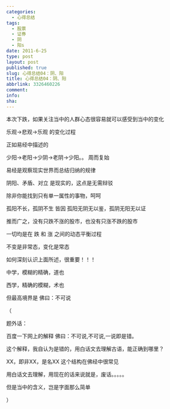 ```yaml
---
categories:
  - 心得总结
tags:
  - 股票
  - 证券
  - 阴
  - 阳s
date: 2011-6-25
type: post
layout: post
published: true
slug: 心得总结04：阴、阳
title: 心得总结04：阴、阳
abbrlink: 3326460226
comment:
info:
sha:
---
```



本次下跌，如果关注当中的人群心态很容易就可以感受到当中的变化

 

乐观->悲观->乐观 的变化过程

 

正如易经中描述的

 

少阳->老阳->少阴->老阴->少阳。。 周而复始

 

易经是观察现实世界而总结归纳的规律

 

阴阳、矛盾、对立 是现实的，这点是无需辩驳

 

除非你能找到只有单一属性的事物，呵呵

 

孤阳不长，孤阴不生 皆因 孤阳无阴无以鉴，孤阴无阳无以证

 

推而广之，没有只跌不涨的股市，也没有只涨不跌的股市

 

一切均是在 跌 和 涨 之间的动态平衡过程

 

不变是非常态，变化是常态

 

如何深刻认识上面所述，很重要！！！

 

中学，模糊的精确，道也

 

西学，精确的模糊，术也

 

但最高境界是  佛曰：不可说 

 

（

题外话：

百度一下网上的解释 佛曰：不可说,不可说,一说即是错。

这个解释，我自认为是错的，用白话文去理解古语，能正确到哪里？

XX，即非XX，是名XX  这个结构在佛经中很常见

用白话文去理解，用现在的话来说就是，废话。。。。。

但是当中的含义，岂是字面那么简单

）

